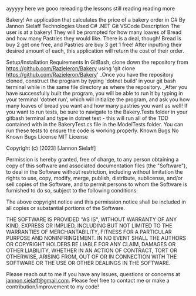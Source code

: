 ayyyyy here we gooo
rereading the lessons
still reading
reading more

Bakery!
An application that calculates the price of a bakery order in C#
By Jannon Sielaff
Technologies Used
C#
.NET
Git
VSCode
Description
The user is at a bakery! They will be prompted for how many loaves of Bread and how many Pastries they would like. There is a deal, though! Bread is buy 2 get one free, and Pastries are buy 3 get 1 free! After inputting their desired amount of each, this application will return the cost of their order.

Setup/Installation Requirements
In GitBash, clone down the repository from https://github.com/Razieleron/Bakery using 'git clone https://github.com/Razieleron/Bakery'
_Once you have the repository cloned, construct the program by typing 'dotnet build' in your git bash terminal while in the same file directory as where the repository.
_After you have successfully built the program, you will be able to run it by typing in your terminal 'dotnet run', which will initialize the program, and ask you how many loaves of bread you want and how many pastries you want as well!
If you want to run tests, be sure to navigate to the Bakery.Tests folder in your gitbash terminal and type in dotnet test - this will run all of the TDD contained with in the BakeryTest.cs file in the ModelTests folder. You can run these tests to ensure the code is working properly.
Known Bugs
No Known Bugs
License
MIT License

Copyright (c) [2023] [Jannon Sielaff]

Permission is hereby granted, free of charge, to any person obtaining a copy of this software and associated documentation files (the "Software"), to deal in the Software without restriction, including without limitation the rights to use, copy, modify, merge, publish, distribute, sublicense, and/or sell copies of the Software, and to permit persons to whom the Software is furnished to do so, subject to the following conditions:

The above copyright notice and this permission notice shall be included in all copies or substantial portions of the Software.

THE SOFTWARE IS PROVIDED "AS IS", WITHOUT WARRANTY OF ANY KIND, EXPRESS OR IMPLIED, INCLUDING BUT NOT LIMITED TO THE WARRANTIES OF MERCHANTABILITY, FITNESS FOR A PARTICULAR PURPOSE AND NONINFRINGEMENT. IN NO EVENT SHALL THE AUTHORS OR COPYRIGHT HOLDERS BE LIABLE FOR ANY CLAIM, DAMAGES OR OTHER LIABILITY, WHETHER IN AN ACTION OF CONTRACT, TORT OR OTHERWISE, ARISING FROM, OUT OF OR IN CONNECTION WITH THE SOFTWARE OR THE USE OR OTHER DEALINGS IN THE SOFTWARE.

Please reach out to me if you have any issues, questions or concerns at jannon.sielaff@gmail.com. Please feel free to contact me or make a contribution/improvement to my code!